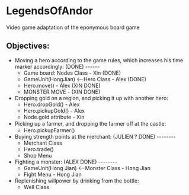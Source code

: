 # LegendsOfAndor
Video game adaptation of the eponymous board game

## Objectives: 
- Moving a hero according to the game rules, which increases his time marker accordingly: (DONE) ------
  - Game board: Nodes Class - Xin (DONE)
  - GameUnit(HongJian) <--Hero Class - Alex (DONE)
  - Hero.move() - Alex (XIN DONE)
  - MONSTER MOVE - (XIN DONE)
- Dropping gold on a region, and picking it up with another hero: 
  - Hero.dropGold() - Alex
  - Hero.pickupGold() - Alex
  - Node.gold attribute - Xin
- Picking up a farmer, and dropping the farmer oﬀ at the castle:
  - Hero.pickupFarmer()
- Buying strength points at the merchant: (JULIEN ? DONE) --------
  - Merchant Class
  - Hero.trade()
  - Shop Menu
- Fighting a monster: (ALEX DONE) --------
  - GameUnit(Hong Jian) <--Monster Class - Hong Jian
  - Fight Menu - Hong Jian
- Replenishing willpower by drinking from the bottle:
  - Well Class